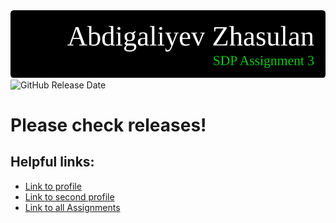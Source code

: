 <img src="banner.png">
<img alt="GitHub Release Date" src="https://img.shields.io/github/release-date/zhsln/SDP_Assignment2">
<h1>Please check releases!</h1>
<h2>Helpful links:</h2>
<ul>
<li><a href="https://github.com/zhsln">Link to profile</a></li>
<li><a href="https://github.com/manInTheJacket">Link to second profile</a></li> 
<li><a href="https://github.com/zhsln/SDP_Assignments">Link to all Assignments</a></li>
</ul>
